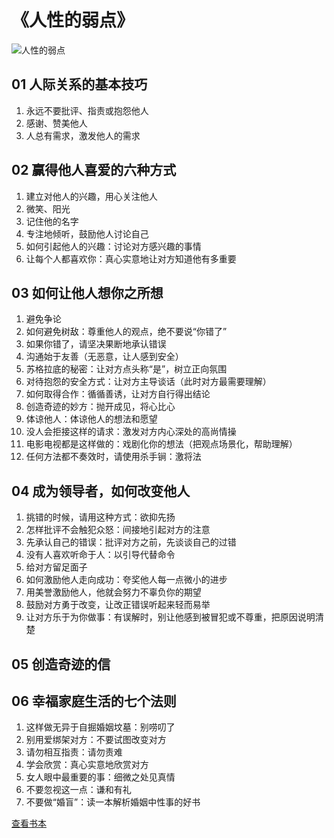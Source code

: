 # 《人性的弱点》

![人性的弱点](https://img2.doubanio.com/view/subject/l/public/s28324472.jpg)

## 01 人际关系的基本技巧

1. 永远不要批评、指责或抱怨他人
2. 感谢、赞美他人
3. 人总有需求，激发他人的需求

## 02 赢得他人喜爱的六种方式

1. 建立对他人的兴趣，用心关注他人
2. 微笑、阳光
3. 记住他的名字
4. 专注地倾听，鼓励他人讨论自己
5. 如何引起他人的兴趣：讨论对方感兴趣的事情
6. 让每个人都喜欢你：真心实意地让对方知道他有多重要

## 03 如何让他人想你之所想

1. 避免争论
2. 如何避免树敌：尊重他人的观点，绝不要说“你错了”
3. 如果你错了，请坚决果断地承认错误
4. 沟通始于友善（无恶意，让人感到安全）
5. 苏格拉底的秘密：让对方点头称“是”，树立正向氛围
6. 对待抱怨的安全方式：让对方主导谈话（此时对方最需要理解）
7. 如何取得合作：循循善诱，让对方自行得出结论
8. 创造奇迹的妙方：抛开成见，将心比心
9. 体谅他人：体谅他人的想法和愿望
10. 没人会拒接这样的请求：激发对方内心深处的高尚情操
11. 电影电视都是这样做的：戏剧化你的想法（把观点场景化，帮助理解）
12. 任何方法都不奏效时，请使用杀手锏：激将法

## 04 成为领导者，如何改变他人

1. 挑错的时候，请用这种方式：欲抑先扬
2. 怎样批评不会触犯众怒：间接地引起对方的注意
3. 先承认自己的错误：批评对方之前，先谈谈自己的过错
4. 没有人喜欢听命于人：以引导代替命令
5. 给对方留足面子
6. 如何激励他人走向成功：夸奖他人每一点微小的进步
7. 用美誉激励他人，他就会努力不辜负你的期望
8. 鼓励对方勇于改变，让改正错误听起来轻而易举
9. 让对方乐于为你做事：有误解时，别让他感到被冒犯或不尊重，把原因说明清楚

## 05 创造奇迹的信

## 06 幸福家庭生活的七个法则

1. 这样做无异于自掘婚姻坟墓：别唠叨了
2. 别用爱绑架对方：不要试图改变对方
3. 请勿相互指责：请勿责难
4. 学会欣赏：真心实意地欣赏对方
5. 女人眼中最重要的事：细微之处见真情
6. 不要忽视这一点：谦和有礼
7. 不要做“婚盲”：读一本解析婚姻中性事的好书

[查看书本](https://book.douban.com/subject/25985683/)
